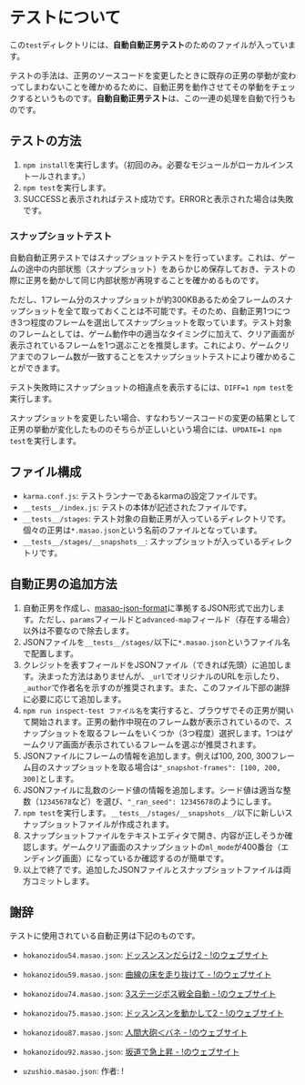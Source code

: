 # テストについて
この`test`ディレクトリには、**自動自動正男テスト**のためのファイルが入っています。

テストの手法は、正男のソースコードを変更したときに既存の正男の挙動が変わってしまわないことを確かめるために、自動正男を動作させてその挙動をチェックするというものです。**自動自動正男テスト**は、この一連の処理を自動で行うものです。

## テストの方法
1. `npm install`を実行します。（初回のみ。必要なモジュールがローカルインストールされます。）
2. `npm test`を実行します。
3. SUCCESSと表示されればテスト成功です。ERRORと表示された場合は失敗です。

### スナップショットテスト
自動自動正男テストではスナップショットテストを行っています。これは、ゲームの途中の内部状態（スナップショット）をあらかじめ保存しておき、テストの際に正男を動かして同じ内部状態が再現することを確かめるものです。

ただし、1フレーム分のスナップショットが約300KBあるため全フレームのスナップショットを全て取っておくことは不可能です。そのため、自動正男1つにつき3つ程度のフレームを選出してスナップショットを取っています。テスト対象のフレームとしては、ゲーム動作中の適当なタイミングに加えて、クリア画面が表示されているフレームを1つ選ぶことを推奨します。これにより、ゲームクリアまでのフレーム数が一致することをスナップショットテストにより確かめることができます。

テスト失敗時にスナップショットの相違点を表示するには、`DIFF=1 npm test`を実行します。

スナップショットを変更したい場合、すなわちソースコードの変更の結果として正男の挙動が変化したもののそちらが正しいという場合には、`UPDATE=1 npm test`を実行します。

## ファイル構成
- `karma.conf.js`: テストランナーであるkarmaの設定ファイルです。
- `__tests__/index.js`: テストの本体が記述されたファイルです。
- `__tests__/stages`: テスト対象の自動正男が入っているディレクトリです。個々の正男は`*.masao.json`という名前のファイルとなっています。
- `__tests__/stages/__snapshots__`: スナップショットが入っているディレクトリです。

## 自動正男の追加方法

1. 自動正男を作成し、[masao-json-format](https://spec.masao.space/masao-json-format/)に準拠するJSON形式で出力します。ただし、`params`フィールドと`advanced-map`フィールド（存在する場合）以外は不要なので除去します。
2. JSONファイルを`__tests__/stages/`以下に`*.masao.json`というファイル名で配置します。
3. クレジットを表すフィールドをJSONファイル（できれば先頭）に追加します。決まった方法はありませんが、`_url`でオリジナルのURLを示したり、`_author`で作者名を示すのが推奨されます。また、このファイル下部の謝辞に必要に応じて追加します。
4. `npm run inspect-test ファイル名`を実行すると、ブラウザでその正男が開いて開始されます。正男の動作中現在のフレーム数が表示されているので、スナップショットを取るフレームをいくつか（3つ程度）選択します。1つはゲームクリア画面が表示されているフレームを選ぶが推奨されます。
5. JSONファイルにフレームの情報を追加します。例えば100, 200, 300フレーム目のスナップショットを取る場合は`"_snapshot-frames": [100, 200, 300]`とします。
6. JSONファイルに乱数のシード値の情報を追加します。シード値は適当な整数（`12345678`など）を選び、`"_ran_seed": 12345678`のようにします。
7. `npm test`を実行します。`__tests__/stages/__snapshots__/`以下に新しいスナップショットファイルが作成されます。
8. スナップショットファイルをテキストエディタで開き、内容が正しそうか確認します。ゲームクリア画面のスナップショットの`ml_mode`が400番台（エンディング画面）になっているか確認するのが簡単です。
9. 以上で終了です。追加したJSONファイルとスナップショットファイルは両方コミットします。


## 謝辞
テストに使用されている自動正男は下記のものです。

- `hokanozidou54.masao.json`: [ドッスンスンだらけ2 - !のウェブサイト](http://bi.81.la/masao/hokanozidou/hokanozidou54.html)
- `hokanozidou59.masao.json`: [曲線の床を走り抜けて - !のウェブサイト](http://bi.81.la/masao/hokanozidou/hokanozidou59.html)
- `hokanozidou74.masao.json`: [3ステージボス戦全自動 - !のウェブサイト](http://bi.81.la/masao/hokanozidou/hokanozidou74.html)
- `hokanozidou75.masao.json`: [ドッスンスンを動かして2 - !のウェブサイト](http://bi.81.la/masao/hokanozidou/hokanozidou75.html)
- `hokanozidou87.masao.json`: [人間大砲＜バネ - !のウェブサイト](http://bi.81.la/masao/hokanozidou/hokanozidou87.html)
- `hokanozidou92.masao.json`: [坂道で急上昇 - !のウェブサイト](http://bi.81.la/masao/hokanozidou/hokanozidou92.html)

- `uzushio.masao.json`: 作者: !
